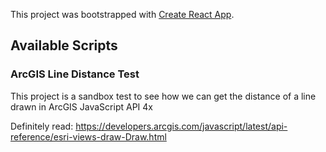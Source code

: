 This project was bootstrapped with [Create React App](https://github.com/facebook/create-react-app).

## Available Scripts

### ArcGIS Line Distance Test

This project is a sandbox test to see how we can get the distance of a line drawn in ArcGIS JavaScript API 4x

Definitely read:
https://developers.arcgis.com/javascript/latest/api-reference/esri-views-draw-Draw.html
